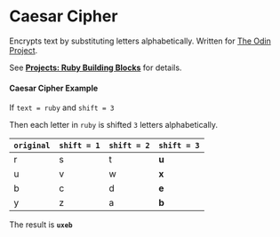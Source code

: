 # Caesar Cipher

Encrypts text by substituting letters alphabetically. Written for [The Odin Project](http://www.theodinproject.com/).

See **[Projects: Ruby Building Blocks](http://www.theodinproject.com/ruby-programming/building-blocks)** for details.

#### Caesar Cipher Example

If `text = ruby` and `shift = 3`

Then each letter in `ruby` is shifted `3` letters alphabetically.

`original` | `shift = 1` | `shift = 2` | `shift = 3`
-----------|-------------|-------------|------------
r | s | t | **u**
u | v | w | **x**
b | c | d | **e**
y | z | a | **b**

The result is **`uxeb`**
